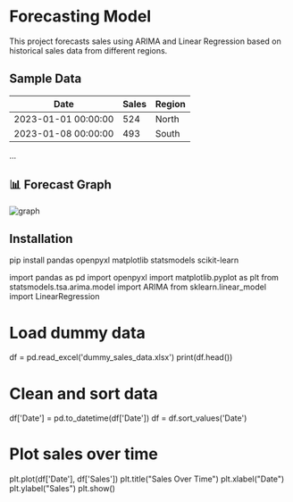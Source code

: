 # Forecasting Model

This project forecasts sales using ARIMA and Linear Regression based on historical sales data from different regions.

## Sample Data
| Date                | Sales | Region |
|---------------------|-------|--------|
| 2023-01-01 00:00:00 | 524   | North  |
| 2023-01-08 00:00:00 | 493   | South  |
...

## 📊 Forecast Graph
![graph](https://github.com/user-attachments/assets/81833a51-344b-4a0d-afc5-03b1077ec90c)

## Installation
pip install pandas openpyxl matplotlib statsmodels scikit-learn



import pandas as pd 
import openpyxl
import matplotlib.pyplot as plt
from statsmodels.tsa.arima.model import ARIMA
from sklearn.linear_model import LinearRegression

# Load dummy data
df = pd.read_excel('dummy_sales_data.xlsx')
print(df.head())



# Clean and sort data
df['Date'] = pd.to_datetime(df['Date'])
df = df.sort_values('Date')

# Plot sales over time
plt.plot(df['Date'], df['Sales'])
plt.title("Sales Over Time")
plt.xlabel("Date")
plt.ylabel("Sales")
plt.show()





